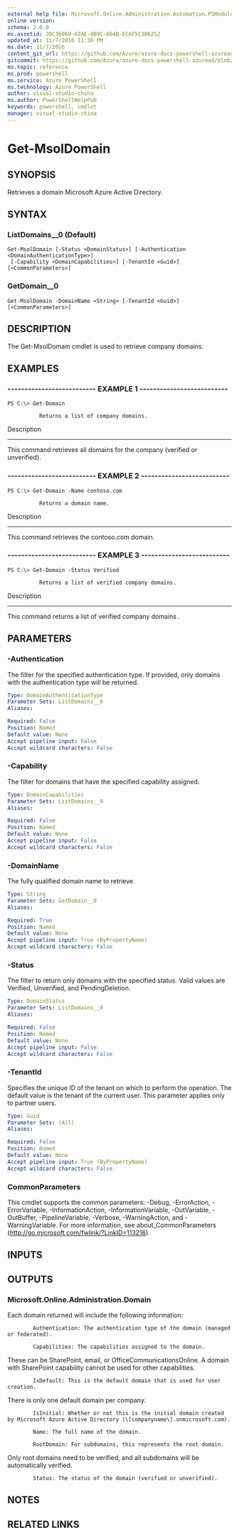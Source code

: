 ```yaml
---
external help file: Microsoft.Online.Administration.Automation.PSModule.dll-Help.xml
online version:
schema: 2.0.0
ms.assetid: 20C36069-42AE-4B9C-A64B-ECAF5C3B6252
updated_at: 11/7/2016 11:36 PM
ms.date: 11/7/2016
content_git_url: https://github.com/Azure/azure-docs-powershell-azuread/blob/master/Azure%20AD%20Cmdlets/MSOnline/v1/Get-MsolDomain.md
gitcommit: https://github.com/Azure/azure-docs-powershell-azuread/blob/6b2ae75363a4a068e37ba677387ea47a1caaeea3/Azure%20AD%20Cmdlets/MSOnline/v1/Get-MsolDomain.md
ms.topic: reference
ms.prod: powershell
ms.service: Azure PowerShell
ms.technology: Azure PowerShell
author: visual-studio-china
ms.author: PowerShellHelpPub
keywords: powershell, cmdlet
manager: visual-studio-china
---
```


# Get-MsolDomain

## SYNOPSIS
Retrieves a domain Microsoft Azure Active Directory.

## SYNTAX

### ListDomains__0 (Default)
```
Get-MsolDomain [-Status <DomainStatus>] [-Authentication <DomainAuthenticationType>]
 [-Capability <DomainCapabilities>] [-TenantId <Guid>] [<CommonParameters>]
```

### GetDomain__0
```
Get-MsolDomain -DomainName <String> [-TenantId <Guid>] [<CommonParameters>]
```

## DESCRIPTION
The Get-MsolDomain cmdlet is used to retrieve company domains.

## EXAMPLES

### -------------------------- EXAMPLE 1 --------------------------
```
PS C:\> Get-Domain

          Returns a list of company domains.
```

Description

-----------

This command retrieves all domains for the company (verified or unverified).

### -------------------------- EXAMPLE 2 --------------------------
```
PS C:\> Get-Domain -Name contoso.com

          Returns a domain name.
```

Description

-----------

This command retrieves the contoso.com domain.

### -------------------------- EXAMPLE 3 --------------------------
```
PS C:\> Get-Domain -Status Verified

          Returns a list of verified company domains.
```

Description

-----------

This command returns a list of verified company domains .

## PARAMETERS

### -Authentication
The filter for the specified authentication type.
If provided, only domains with the authentication type will be returned.

```yaml
Type: DomainAuthenticationType
Parameter Sets: ListDomains__0
Aliases:

Required: False
Position: Named
Default value: None
Accept pipeline input: False
Accept wildcard characters: False
```

### -Capability
The filter for domains that have the specified capability assigned.

```yaml
Type: DomainCapabilities
Parameter Sets: ListDomains__0
Aliases:

Required: False
Position: Named
Default value: None
Accept pipeline input: False
Accept wildcard characters: False
```

### -DomainName
The fully qualified domain name to retrieve.

```yaml
Type: String
Parameter Sets: GetDomain__0
Aliases:

Required: True
Position: Named
Default value: None
Accept pipeline input: True (ByPropertyName)
Accept wildcard characters: False
```

### -Status
The filter to return only domains with the specified status.
Valid values are Verified, Unverified, and PendingDeletion.

```yaml
Type: DomainStatus
Parameter Sets: ListDomains__0
Aliases:

Required: False
Position: Named
Default value: None
Accept pipeline input: False
Accept wildcard characters: False
```

### -TenantId
Specifies the unique ID of the tenant on which to perform the operation.
The default value is the tenant of the current user.
This parameter applies only to partner users.

```yaml
Type: Guid
Parameter Sets: (All)
Aliases:

Required: False
Position: Named
Default value: None
Accept pipeline input: True (ByPropertyName)
Accept wildcard characters: False
```

### CommonParameters
This cmdlet supports the common parameters: -Debug, -ErrorAction, -ErrorVariable, -InformationAction, -InformationVariable, -OutVariable, -OutBuffer, -PipelineVariable, -Verbose, -WarningAction, and -WarningVariable. For more information, see about_CommonParameters (http://go.microsoft.com/fwlink/?LinkID=113216).

## INPUTS

## OUTPUTS

### Microsoft.Online.Administration.Domain
Each domain returned will include the following information:

            Authentication: The authentication type of the domain (managed or federated).

            Capabilities: The capabilities assigned to the domain.
These can be SharePoint, email, or OfficeCommunicationsOnline.
A domain with SharePoint capability cannot be used for other capabilities.

            IsDefault: This is the default domain that is used for user creation.
There is only one default domain per company.

            IsInitial: Whether or not this is the initial domain created by Microsoft Azure Active Directory (\[companyname\].onmicrosoft.com).

            Name: The full name of the domain.

            RootDomain: For subdomains, this represents the root domain.
Only root domains need to be verified, and all subdomains will be automatically verified.

            Status: The status of the domain (verified or unverified).

## NOTES

## RELATED LINKS

